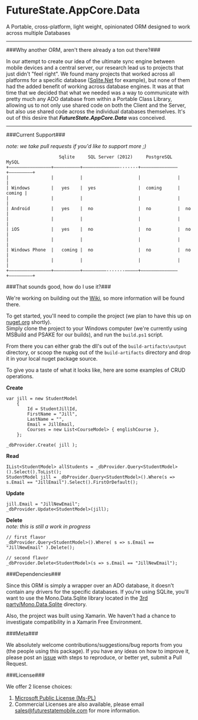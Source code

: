FutureState.AppCore.Data
============

A Portable, cross-platform, light weight, opinionated ORM designed to work across multiple Databases 

----

###Why another ORM, aren't there already a ton out there?###

In our attempt to create our idea of the ultimate sync engine between mobile devices and a central server, our research lead us to projects that just didn't "feel right". We found many projects that worked across all platforms for a specific database ([Sqlite.Net](https://github.com/praeclarum/sqlite-net) for example), but none of them had the added benefit of working across database engines. It was at that time that we decided that what we needed was a way to communicate with pretty much any ADO database from within a Portable Class Library, allowing us to not only use shared code on both the Client and the Server, but also use shared code across the individual databases themselves. It's out of this desire that ***FutureState.AppCore.Data*** was conceived.

----

###Current Support###

*note: we take pull requests if you'd like to support more ;)* 

                        Sqlite     SQL Server (2012)     PostgreSQL     MySQL   
    +––––––––––––––––+––––––––––+––––––––––––––-------+––––––––––––––+–––––––––+
    |                |          |                     |              |         |
    | Windows        |   yes    |  yes                |  coming      |  coming |
    |                |          |                     |              |         |
    | Android        |   yes    |  no                 |  no          |  no     |
    |                |          |                     |              |         |
    | iOS            |   yes    |  no                 |  no          |  no     |
    |                |          |                     |              |         |
    | Windows Phone  |   coming |  no                 |  no          |  no     |
    |                |          |                     |              |         |
    +––––––––––––––––+––––––––––+–––––––––-------–––––+––––––––––––––+–––––––––+

###That sounds good, how do I use it?###

We're working on building out the [Wiki](https://github.com/FutureStateMobile/AppCore.Data/wiki), so more information will be found there.

To get started, you'll need to compile the project (we plan to have this up on [nuget.org](http://nuget.org) shortly).  
Simply clone the project to your Windows computer (we're currently using MSBuild and PSAKE for our builds), and run the `build.ps1` script. 

From there you can either grab the dll's out of the `build-artifacts\output` directory, or scoop the nupkg out of the `build-artifacts` directory and drop it in your local nuget package source. 

To give you a taste of what it looks like, here are some examples of CRUD operations.

**Create**

    var jill = new StudentModel
        {
            Id = StudentJillId,
            FirstName = "Jill",
            LastName = "",
            Email = JillEmail,
            Courses = new List<CourseModel> { englishCourse },
        };

    _dbProvider.Create( jill );

**Read**

    IList<StudentModel> allStudents = _dbProvider.Query<StudentModel>().Select().ToList();
    StudentModel jill = _dbProvider.Query<StudentModel>().Where(s => s.Email == "JillEmail").Select().FirstOrDefault();

**Update**

    jill.Email = "JillNewEmail";
    _dbProvider.Update<StudentModel>(jill);

**Delete**  
*note: this is still a work in progress*

    // first flavor
    _dbProvider.Query<StudentModel>().Where( s => s.Email == "JillNewEmail" ).Delete();

    // second flavor
    _dbProvider.Delete<StudentModel>(s => s.Email == "JillNewEmail");

###Dependencies###

Since this ORM is simply a wrapper over an ADO database, it doesn't contain any drivers for the specific databases. If you're using SQLite, you'll want to use the Mono.Data.Sqlite library located in the [3rd party/Mono.Data.Sqlite](https://github.com/FutureStateMobile/AppCore.Data/tree/master/3rd%20party/Mono.Data.SQLite.1.0.61.0) directory.

Also, the project was built using Xamarin. We haven't had a chance to investigate compatibility in a Xamarin Free Environment.

###Meta###

We absolutely welcome contributions/suggestions/bug reports from you (the people using this package). If you have any ideas on how to improve it, please post an [issue](https://github.com/FutureStateMobile/AppCore.Data/issues) with steps to reproduce, or better yet, submit a Pull Request.

###License###

We offer 2 license choices:

1. [Microsoft Public License (Ms-PL)](http://www.microsoft.com/en-us/openness/licenses.aspx#MPL)
2. Commercial Licenses are also available, please email sales@futurestatemobile.com for more information.
